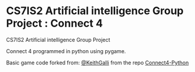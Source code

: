 # CS7IS2 Artificial intelligence Group Project : Connect 4
CS7IS2 Artificial intelligence Group Project

Connect 4 programmed in python using pygame.

Basic game code forked from: [@KeithGalli](https://github.com/KeithGalli) from the repo [Connect4-Python](https://github.com/KeithGalli/Connect4-Python)

